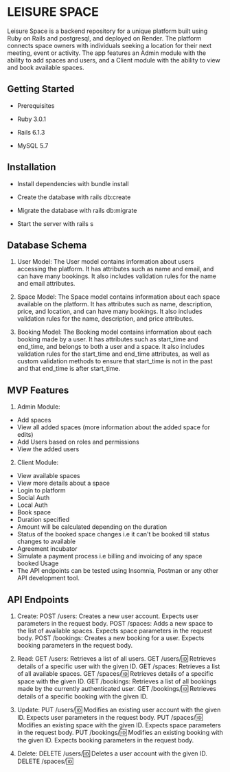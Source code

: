 # LEISURE SPACE
Leisure Space is a backend repository for a unique platform built using Ruby on Rails and postgresql, and deployed on Render. The platform connects space owners with individuals seeking a location for their next meeting, event or activity. The app features an Admin module with the ability to add spaces and users, and a Client module with the ability to view and book available spaces.

## Getting Started
- Prerequisites

- Ruby 3.0.1

- Rails 6.1.3

- MySQL 5.7

## Installation
- Install dependencies with bundle install

- Create the database with rails db:create

- Migrate the database with rails db:migrate

- Start the server with rails s

## Database Schema
1. User Model:
The User model contains information about users accessing the platform. It has attributes such as name and email, and can have many bookings. It also includes validation rules for the name and email attributes.

2. Space Model:
The Space model contains information about each space available on the platform. It has attributes such as name, description, price, and location, and can have many bookings. It also includes validation rules for the name, description, and price attributes.

3. Booking Model:
The Booking model contains information about each booking made by a user. It has attributes such as start_time and end_time, and belongs to both a user and a space. It also includes validation rules for the start_time and end_time attributes, as well as custom validation methods to ensure that start_time is not in the past and that end_time is after start_time.

## MVP Features
1. Admin Module:
- Add spaces
- View all added spaces (more information about the added space for edits)
- Add Users based on roles and permissions
- View the added users

2. Client Module:

- View available spaces
- View more details about a space
- Login to platform
- Social Auth
- Local Auth
- Book space
- Duration specified
- Amount will be calculated depending on the duration
- Status of the booked space changes i.e it can't be booked till status changes   to available
- Agreement incubator
- Simulate a payment process i.e billing and invoicing of any space booked
Usage
- The API endpoints can be tested using Insomnia, Postman or any other API development tool.

## API Endpoints
1. Create:
POST /users: Creates a new user account. Expects user parameters in the request body.
POST /spaces: Adds a new space to the list of available spaces. Expects space parameters in the request body.
POST /bookings: Creates a new booking for a user. Expects booking parameters in the request body.

2. Read:
GET /users: Retrieves a list of all users.
GET /users/:id: Retrieves details of a specific user with the given ID.
GET /spaces: Retrieves a list of all available spaces.
GET /spaces/:id: Retrieves details of a specific space with the given ID.
GET /bookings: Retrieves a list of all bookings made by the currently authenticated user.
GET /bookings/:id: Retrieves details of a specific booking with the given ID.

3. Update:
PUT /users/:id: Modifies an existing user account with the given ID. Expects user parameters in the request body.
PUT /spaces/:id: Modifies an existing space with the given ID. Expects space parameters in the request body.
PUT /bookings/:id: Modifies an existing booking with the given ID. Expects booking parameters in the request body.

4. Delete:
DELETE /users/:id: Deletes a user account with the given ID.
DELETE /spaces/:id: